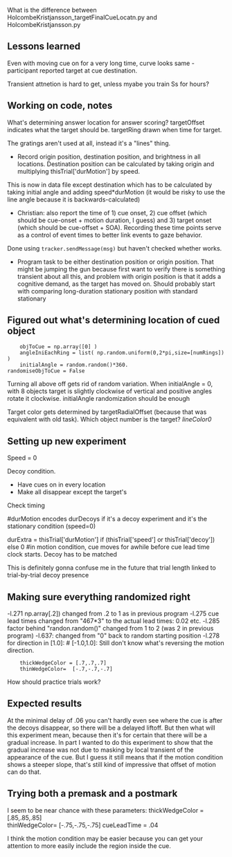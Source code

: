 What is the difference between HolcombeKristjansson_targetFinalCueLocatn.py and HolcombeKristjansson.py

## Lessons learned

Even with moving cue on for a very long time, curve looks same - participant reported target at cue destination.

Transient attnetion is hard to get, unless myabe you train Ss for hours?


## Working on code, notes

What's determining answer location for answer scoring?
targetOffset indicates what the target should be. targetRing drawn when time for target.

The gratings aren't used at all, instead it's a "lines" thing.

* Record origin position, destination position, and brightness in all locations. Destination position can be calculated by taking origin and multiplying thisTrial['durMotion'] by speed.

This is now in data file except destination which has to be calculated by taking initial angle and adding speed*durMotion (it would be risky to use the line angle because it is backwards-calculated)

* Christian: also report the time of 1) cue onset, 2) cue offset (which should be cue-onset + motion duration, I guess) and 3) target onset (which should be cue-offset + SOA). Recording these time points serve as a control of event times to better link events to gaze behavior. 

Done using     `tracker.sendMessage(msg)` but haven't checked whether works.

* Program task to be either destination position or origin position.
That might be jumping the gun because first want to verify there is something transient about all this, and problem with origin position is that it adds a cognitive demand, as the target has moved on.
Should probably start with comparing long-duration stationary position with standard stationary

## Figured out what's determining location of cued object
        objToCue = np.array([0] )
        angleIniEachRing = list( np.random.uniform(0,2*pi,size=[numRings]) )
        initialAngle = random.random()*360.
	randomiseObjToCue = False

Turning all above off gets rid of random variation.
When initialAngle = 0, with 8 objects target is slightly clockwise of vertical and positive angles rotate it clockwise.  initialAngle randomization should be enough


Target color gets determined by targetRadialOffset (because that was equivalent with old task).
Which object number is the target? *lineColor0*

## Setting up new experiment

Speed = 0

Decoy condition. 
* Have cues on in every location
* Make all disappear except the target's

Check timing

#durMotion encodes durDecoys if it's a decoy experiment and it's the stationary condition (speed=0)

durExtra = thisTrial['durMotion'] if (thisTrial['speed'] or thisTrial['decoy']) else 0 #in motion condition, cue moves for awhile before cue lead time clock starts. Decoy has to be matched

This is definitely gonna confuse me in the future that trial length linked to trial-by-trial decoy presence

## Making sure everything randomized right

-l.271 np.array[.2]) changed from .2 to 1 as in previous program
-l.275 cue lead times changed from "467*3" to the actual lead times: 0.02 etc.
-l.285 factor behind "randon.random()" changed from 1 to 2 (was 2 in previous program)
-l.637: changed from "0" back to random starting position
-l.278      for direction in [1.0]: # [-1.0,1.0]:
Still don't know what's reversing the motion direction.

        thickWedgeColor = [.7,.7,.7]  
        thinWedgeColor=  [-.7,-.7,-.7] 

How should practice trials work?

## Expected results

At the minimal delay of .06 you can't hardly even see where the cue is after the decoys disappear, so there will be a delayed liftoff. But then what will this experiment mean, because then it's for certain that there will be a gradual increase. In part I wanted to do this experiment to show that the gradual increase was not due to masking by local transient of the appearance of the cue. But I guess it still means that if the motion condition shows a steeper slope, that's still kind of impressive that offset of motion can do that.

## Trying both a premask and a postmark

I seem to be near chance with these parameters:
        thickWedgeColor = [.85,.85,.85]  
        thinWedgeColor=  [-.75,-.75,-.75] 
cueLeadTime = .04

I think the motion condition may be easier because you can get your attention to more easily include the region inside the cue.